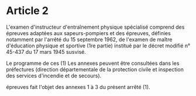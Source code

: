 # Article 2

L'examen d'instructeur d'entraînement physique spécialisé comprend des épreuves adaptées aux sapeurs-pompiers et des épreuves, définies notamment par l'arrêté du 15 septembre 1962, de l'examen de maître d'éducation physique et sportive (1re partie) institué par le décret modifié n° 45-437 du 17 mars 1945 susvisé.

Le programme de ces    (1) Les annexes peuvent être consultées dans les préfectures (direction départementale de la protection civile et inspection des services d'incendie et de secours).

épreuves fait l'objet des annexes 1 à 3 du présent arrêté (1).
